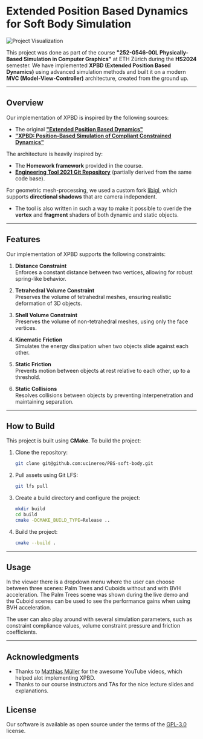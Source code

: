 # Extended Position Based Dynamics for Soft Body Simulation

![Project Visualization](assets/demo.gif)

This project was done as part of the course **"252-0546-00L Physically-Based Simulation in Computer Graphics"** at ETH Zürich
during the **HS2024** semester. We have implemented **XPBD (Extended Position Based Dynamics)** using advanced simulation methods and built it on a modern **MVC (Model-View-Controller)** architecture, created from the ground up.

---

## Overview

Our implementation of XPBD is inspired by the following sources:
- The original **["Extended Position Based Dynamics"](https://diglib.eg.org/server/api/core/bitstreams/e057a383-9937-4204-850a-97d851d0eebd/content)**
- **["XPBD: Position-Based Simulation of Compliant Constrained Dynamics"](https://dl.acm.org/doi/10.1145/2994258.2994272)**

The architecture is heavily inspired by:
- The **Homework framework** provided in the course.
- **[Engineering Tool 2021 Git Repository](https://gitlab.ethz.ch/mathiebr/engtool21/-/tree/master)** (partially derived from the same code base).

For geometric mesh-processing, we used a custom fork [libigl](https://libigl.github.io/), which supports **directional shadows** that are camera independent.
- The tool is also written in such a way to make it possible to overide the **vertex** and **fragment** shaders of both dynamic and static objects.

---

## Features

Our implementation of XPBD supports the following constraints:

1. **Distance Constraint**  
   Enforces a constant distance between two vertices, allowing for robust spring-like behavior.

2. **Tetrahedral Volume Constraint**  
   Preserves the volume of tetrahedral meshes, ensuring realistic deformation of 3D objects.

3. **Shell Volume Constraint**  
   Preserves the volume of non-tetrahedral meshes, using only the face vertices.

4. **Kinematic Friction**  
   Simulates the energy dissipation when two objects slide against each other.

5. **Static Friction**  
   Prevents motion between objects at rest relative to each other, up to a threshold.

6. **Static Collisions**  
   Resolves collisions between objects by preventing interpenetration and maintaining separation.

---

## How to Build

This project is built using **CMake**. To build the project:

1. Clone the repository:
    ```bash
    git clone git@github.com:ucinereo/PBS-soft-body.git
    ```

2. Pull assets using Git LFS:
   ```bash
   git lfs pull
   ```

3. Create a build directory and configure the project:
   ```bash
   mkdir build
   cd build
   cmake -DCMAKE_BUILD_TYPE=Release ..
   ```

4. Build the project:
   ```bash
   cmake --build .
   ```

---

## Usage

In the viewer there is a dropdown menu where the user can choose between three scenes: Palm Trees and Cuboids without
and with BVH acceleration. The Palm Trees scene was shown during the live demo and the Cuboid scenes can be used to see
the performance gains when using BVH acceleration.

The user can also play around with several simulation parameters, such as constraint compliance values, volume constraint
pressure and friction coefficients.

---

## Acknowledgments
- Thanks to [Matthias Müller](https://www.youtube.com/@matthimf) for the awesome YouTube videos, which helped alot implementing XPBD.
- Thanks to our course instructors and TAs for the nice lecture slides and explanations.

## License
Our software is available as open source under the terms of the [GPL-3.0](LICENSE.txt) license.